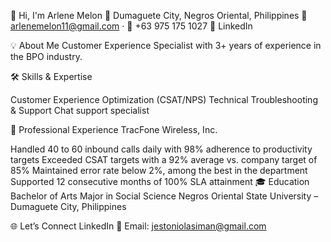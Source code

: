 👋 Hi, I'm Arlene Melon
📍 Dumaguete City, Negros Oriental, Philippines
📧 arlenemelon11@gmail.com · 📱 +63 975 175 1027
💼 LinkedIn

💡 About Me
Customer Experience Specialist with 3+ years of experience in the BPO industry. 

🛠️ Skills & Expertise

Customer Experience Optimization (CSAT/NPS)
Technical Troubleshooting & Support
Chat support specialist

📂 Professional Experience
TracFone Wireless, Inc.

Handled 40 to 60 inbound calls daily with 98% adherence to productivity targets
Exceeded CSAT targets with a 92% average vs. company target of 85%
Maintained error rate below 2%, among the best in the department
Supported 12 consecutive months of 100% SLA attainment
🎓 Education
Bachelor of Arts Major in Social Science
Negros Oriental State University – Dumaguete City, Philippines

🌐 Let’s Connect
LinkedIn
📧 Email: jestoniolasiman@gmail.com
